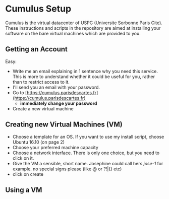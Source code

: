 
# Cumulus Setup

Cumulus is the virtual datacenter of USPC (Universite Sorbonne Paris Cite). These instructions and scripts in the repository are aimed at installing your software on the bare virtual machines which are provided to you.

## Getting an Account

Easy:  

* Write me an email explaining in 1 sentence why you need this service. This is more to understand whether it could be useful for you, rather than to restrict access to it.
* I'll send you an email with your password. 
* Go to [https://cumulus.parisdescartes.fr](https://cumulus.parisdescartes.fr)
	* **immediately change your password**
* Create a new virtual machine
	
## Creating new Virtual Machines (VM)

* Choose a template for an OS. If you want to use my install script, choose Ubuntu 16.10 (on page 2)
* Choose your preferred machine capacity
* Choose a network interface. There is only one choice, but you need to click on it.
* Give the VM a sensible, short name. Josephine could call hers *jose-1* for example. no special signs please (like @ or ?!\|{} etc)
* click on create

## Using a VM


